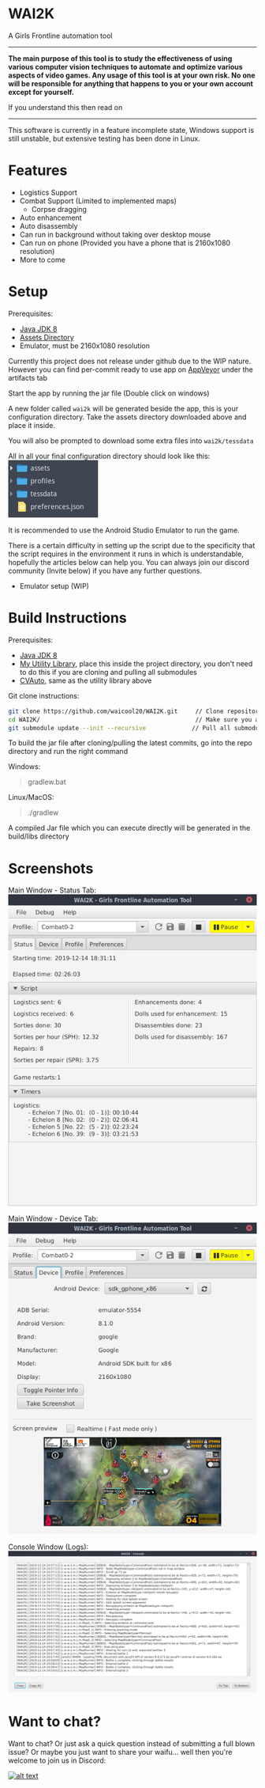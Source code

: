 # WAI2K

A Girls Frontline automation tool

---
**The main purpose of this tool is to study the effectiveness of using various computer vision techniques 
to automate and optimize various aspects of video games. Any usage of this tool is at your own risk. 
No one will be responsible for anything that happens to you or your own account except for yourself.**

If you understand this then read on

---

This software is currently in a feature incomplete state, Windows support is still unstable, but 
extensive testing has been done in Linux. 

# Features

- Logistics Support
- Combat Support (Limited to implemented maps)
  - Corpse dragging
- Auto enhancement
- Auto disassembly
- Can run in background without taking over desktop mouse
- Can run on phone (Provided you have a phone that is 2160x1080 resolution)
- More to come

# Setup

Prerequisites:

* [Java JDK 8](http://www.oracle.com/technetwork/java/javase/downloads/jdk8-downloads-2133151.html)
* [Assets Directory](https://github.com/waicool20/WAI2K/tree/master/assets)
* Emulator, must be 2160x1080 resolution

Currently this project does not release under github due to the WIP nature. However you can find per-commit
ready to use app on [AppVeyor](https://ci.appveyor.com/project/waicool20/wai2k) under the artifacts tab

Start the app by running the jar file (Double click on windows)

A new folder called `wai2k` will be generated beside the app, this is your configuration directory.
Take the assets directory downloaded above and place it inside.

You will also be prompted to download some extra files into `wai2k/tessdata`

All in all your final configuration directory should look like this:  
![Config Directory](screenshots/config-dir.png?raw=true)

It is recommended to use the Android Studio Emulator to run the game.

There is a certain difficulty in setting up the script due to the specificity that the script requires in the environment it runs in
which is understandable, hopefully the articles below can help you.
You can always join our discord community (Invite below) if you have any further questions.

- Emulator setup (WIP)

# Build Instructions

Prerequisites: 

* [Java JDK 8](http://www.oracle.com/technetwork/java/javase/downloads/jdk8-downloads-2133151.html)
* [My Utility Library](https://github.com/waicool20/waicoolUtils), place this inside the project directory, you don't need to do this if you are cloning and pulling all submodules
* [CVAuto](https://github.com/waicool20/CVAuto), same as the utility library above

Git clone instructions: 

```bash
git clone https://github.com/waicool20/WAI2K.git     // Clone repository, replace with ssh url if you prefer that  
cd WAI2K/                                            // Make sure you are in the WAI2K directory
git submodule update --init --recursive             // Pull all submodules, this includes the utility library and cvauto
```

To build the jar file after cloning/pulling the latest commits, go into the repo directory and run the right command

Windows:

> gradlew.bat

Linux/MacOS:

> ./gradlew

A compiled Jar file which you can execute directly will be generated in the build/libs directory

# Screenshots

Main Window - Status Tab:
![Main Window - Status Tab](screenshots/main-status.png?raw=true)

Main Window - Device Tab:
![Main Window - Device Tab](screenshots/main-device.png?raw=true)

Console Window (Logs):
![Console Window](screenshots/console.png?raw=true)

# Want to chat?

Want to chat? Or just ask a quick question instead of submitting a full blown issue? Or maybe you just want to share your waifu...
well then you're welcome to join us in Discord:
 
[<img src="https://discordapp.com/assets/fc0b01fe10a0b8c602fb0106d8189d9b.png" alt="alt text" width="200px">](https://discord.gg/2tt5Der)


